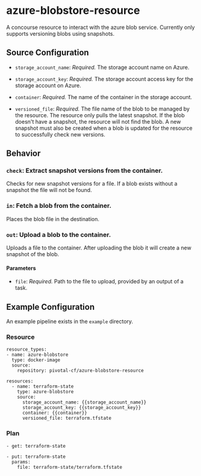 # azure-blobstore-resource
A concourse resource to interact with the azure blob service. Currently only supports versioning blobs using snapshots.

## Source Configuration

* `storage_account_name`: *Required.* The storage account name on Azure.

* `storage_account_key`: *Required.* The storage account access key for the storage account on Azure.

* `container`: *Required.* The name of the container in the storage account.

* `versioned_file`: *Required.* The file name of the blob to be managed by the resource.
  The resource only pulls the latest snapshot. If the blob doesn't have a snapshot, the
  resource will not find the blob. A new snapshot must also be created when a blob is
  updated for the resource to successfully check new versions.

## Behavior

### `check`: Extract snapshot versions from the container.

Checks for new snapshot versions for a file. If a blob exists without a snapshot
the file will not be found.

### `in`: Fetch a blob from the container.

Places the blob file in the destination.

### `out`: Upload a blob to the container.

Uploads a file to the container. After uploading the blob it will create a
new snapshot of the blob.

#### Parameters

* `file`: *Required.* Path to the file to upload, provided by an output of a task.

## Example Configuration

An example pipeline exists in the `example` directory.

### Resource

```
resource_types:
- name: azure-blobstore
  type: docker-image
  source:
    repository: pivotal-cf/azure-blobstore-resource

resources:
  - name: terraform-state
    type: azure-blobstore
    source:
      storage_account_name: {{storage_account_name}}
      storage_account_key: {{storage_account_key}}
      container: {{container}}
      versioned_file: terraform.tfstate
```

### Plan

```
- get: terraform-state
```

```
- put: terraform-state
  params:
    file: terraform-state/terraform.tfstate
```
